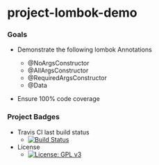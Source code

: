 # project-lombok-demo

### Goals

- Demonstrate the following lombok Annotations
  - @NoArgsConstructor
  - @AllArgsConstructor
  - @RequiredArgsConstructor
  - @Data

- Ensure 100% code coverage

### Project Badges
- Travis CI last build status 
  - [![Build Status](https://travis-ci.com/sairaghavak/project-lombok-demo.svg?token=P46cwbq67sBCxmTySxxw&branch=master)](https://travis-ci.com/sairaghavak/project-lombok-demo)
- License
  - [![License: GPL v3](https://img.shields.io/badge/License-GPLv3-blue.svg)](https://github.com/sairaghavak/project-lombok-demo/blob/master/LICENSE)